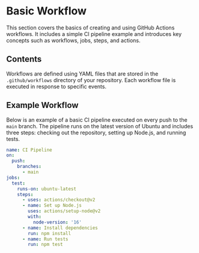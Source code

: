 # Basic Workflow

This section covers the basics of creating and using GitHub Actions workflows. It includes a simple CI pipeline example and introduces key concepts such as workflows, jobs, steps, and actions.

## Contents

Workflows are defined using YAML files that are stored in the `.github/workflows` directory of your repository. Each workflow file is executed in response to specific events.

## Example Workflow

Below is an example of a basic CI pipeline executed on every push to the `main` branch. The pipeline runs on the latest version of Ubuntu and includes three steps: checking out the repository, setting up Node.js, and running tests.

```yaml
name: CI Pipeline
on:
  push:
    branches:
      - main
jobs:
  test:
    runs-on: ubuntu-latest
    steps:
      - uses: actions/checkout@v2
      - name: Set up Node.js
        uses: actions/setup-node@v2
        with:
          node-version: '16'
      - name: Install dependencies
        run: npm install
      - name: Run tests
        run: npm test
```